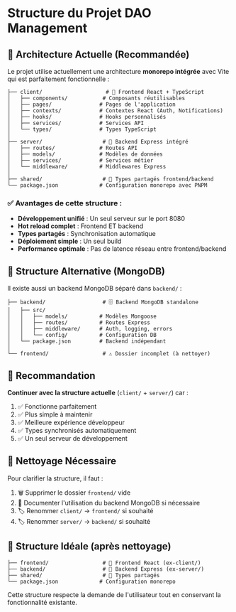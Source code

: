# Structure du Projet DAO Management

## 📁 Architecture Actuelle (Recommandée)

Le projet utilise actuellement une architecture **monorepo intégrée** avec Vite qui est parfaitement fonctionnelle :

```
├── client/                    # 🎨 Frontend React + TypeScript
│   ├── components/           # Composants réutilisables
│   ├── pages/               # Pages de l'application
│   ├── contexts/            # Contextes React (Auth, Notifications)
│   ├── hooks/               # Hooks personnalisés
│   ├── services/            # Services API
│   └── types/               # Types TypeScript
│
├── server/                   # 🔧 Backend Express intégré
│   ├── routes/              # Routes API
│   ├── models/              # Modèles de données
│   ├── services/            # Services métier
│   └── middleware/          # Middlewares Express
│
├── shared/                   # 🔗 Types partagés frontend/backend
└── package.json             # Configuration monorepo avec PNPM
```

### ✅ Avantages de cette structure :
- **Développement unifié** : Un seul serveur sur le port 8080
- **Hot reload complet** : Frontend ET backend
- **Types partagés** : Synchronisation automatique
- **Déploiement simple** : Un seul build
- **Performance optimale** : Pas de latence réseau entre frontend/backend

## 📁 Structure Alternative (MongoDB)

Il existe aussi un backend MongoDB séparé dans `backend/` :

```
├── backend/                  # 🗄️ Backend MongoDB standalone
│   ├── src/
│   │   ├── models/          # Modèles Mongoose
│   │   ├── routes/          # Routes Express
│   │   ├── middleware/      # Auth, logging, errors
│   │   └── config/          # Configuration DB
│   └── package.json         # Backend indépendant
│
└── frontend/                 # ⚠️ Dossier incomplet (à nettoyer)
```

## 🎯 Recommandation

**Continuer avec la structure actuelle** (`client/` + `server/`) car :
1. ✅ Fonctionne parfaitement
2. ✅ Plus simple à maintenir
3. ✅ Meilleure expérience développeur
4. ✅ Types synchronisés automatiquement
5. ✅ Un seul serveur de développement

## 🧹 Nettoyage Nécessaire

Pour clarifier la structure, il faut :
1. 🗑️ Supprimer le dossier `frontend/` vide
2. 📝 Documenter l'utilisation du backend MongoDB si nécessaire
3. 🏷️ Renommer `client/` → `frontend/` si souhaité
4. 🏷️ Renommer `server/` → `backend/` si souhaité

## 🚀 Structure Idéale (après nettoyage)

```
├── frontend/                 # 🎨 Frontend React (ex-client/)
├── backend/                  # 🔧 Backend Express (ex-server/)
├── shared/                   # 🔗 Types partagés
└── package.json             # Configuration monorepo
```

Cette structure respecte la demande de l'utilisateur tout en conservant la fonctionnalité existante.
